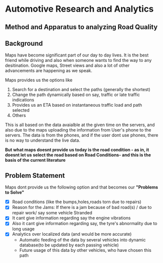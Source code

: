 #				Automotive Research and Analytics 
##		Method and Apparatus to analyzing Road Quality

## Background

Maps have become significant part of our day to day lives. It is the best friend while driving and also when someone wants to find the way to any desitination. Google maps, Street views and also a lot of other advancements are happening as we speak. 

Maps provides us the options like 
1) Search for a destination and select the paths (generally the shortest)
2) Change the path dynamically based on say, traffic or late traffic indications
3) Provides us an ETA based on instantaneous traffic load and path selected
4) Others

This is all based on the data avaialble at the given time on the servers, and also due to the maps uploading the information from User's phone to the servers. The data is from the phones, and if the user dont use phones, there is no way to understand the live data. 

**But what maps doesnt provide us today is the road condition - as in, it doesnt let us select the road based on Road Conditions- and this is the basis of the current literature** 


## Problem Statement 

Maps dont provide us the following option and that becomes our **"Problems to Solve"**

- [X] Road conditions (like the bumps,holes,roads torn due to repairs)
- [X] Reason for the Jams: If there is a jam because of bad road(s) / due to repair work/ say some vehicle Stranded
- [X] It cant give information regarding say the engine vibrations 
- [X] Also it cant give information regarding say, the tyre's abnormality due to long usage
- [X] Analytics over localized data (and would be more accurate)
  - Automatic feeding of the data by several vehicles into dynamic database(to be updated by each passing vehicle)
  - Future usage of this data by other vehicles, who have chosen this path
  
















